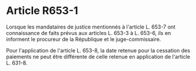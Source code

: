 # Article R653-1

Lorsque les mandataires de justice mentionnés à l'article L. 653-7 ont connaissance de faits prévus aux articles L. 653-3 à L. 653-6, ils en informent le procureur de la République et le juge-commissaire.

Pour l'application de l'article L. 653-8, la date retenue pour la cessation des paiements ne peut être différente de celle retenue en application de l'article L. 631-8.
